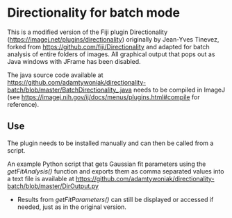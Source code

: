 # Directionality for batch mode

This is a modified version of the Fiji plugin Directionality (https://imagej.net/plugins/directionality) originally by Jean-Yves Tinevez, forked from https://github.com/fiji/Directionality and adapted for batch analysis of entire folders of images.
All graphical output that pops out as Java windows with JFrame has been disabled.


The java source code available at https://github.com/adamtywoniak/directionality-batch/blob/master/BatchDirectionality_.java needs to be compiled in ImageJ (see https://imagej.nih.gov/ij/docs/menus/plugins.html#compile for reference).

 <h2>Use</h2>
The plugin needs to be installed manually and can then be called from a script.<p>

An example Python script that gets Gaussian fit parameters using the *getFitAnalysis()* function and exports them as comma separated values into a text file is available at https://github.com/adamtywoniak/directionality-batch/blob/master/DirOutput.py 

* Results from *getFitParameters()* can still be displayed or accessed if needed, just as in the original version.
